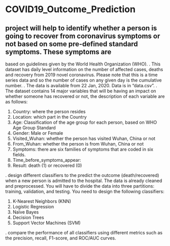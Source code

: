 # COVID19_Outcome_Prediction
## project will help to identify whether a person is going to recover from coronavirus symptoms or not based on some pre-defined standard symptoms. These symptoms are
based on guidelines given by the World Health Organization (WHO).
. This dataset has daily level information on the number of affected cases, deaths and recovery from 2019 novel coronavirus. Please note that this is a time series data and so the number of cases on any given day is the cumulative number.
. The data is available from 22 Jan, 2020. Data is in “data.csv”.
. The dataset contains 14 major variables that will be having an impact on whether someone has recovered or not, the description of each variable are as follows:
1. Country: where the person resides
2. Location: which part in the Country
3. Age: Classification of the age group for each person, based on WHO Age Group Standard
4. Gender: Male or Female
5. Visited_Wuhan: whether the person has visited Wuhan, China or not
6. From_Wuhan: whether the person is from Wuhan, China or not
7. Symptoms: there are six families of symptoms that are coded in six fields.
13. Time_before_symptoms_appear:
14. Result: death (1) or recovered (0)

. design different classifiers to the predict the outcome (death/recovered) when a new person is admitted to the hospital. The data is already cleaned and preprocessed.
You will have to divide the data into three partitions: training, validation, and testing. You need to design the following classifiers:
1. K-Nearest Neighbors (KNN)
2. Logistic Regression 
3. Naïve Bayes 
4. Decision Trees
5. Support Vector Machines (SVM)

. compare the performance of all classifiers using different metrics such as the precision, recall, F1-score, and ROC/AUC curves.

